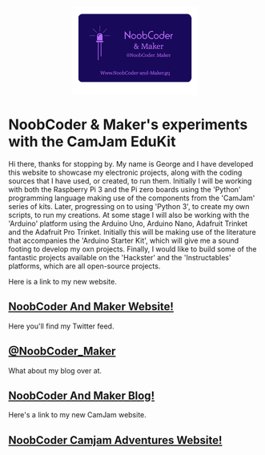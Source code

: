 <div>
  <p align="center">
  <img src="images/NoobCoder_Logo_Icon.png">
  </p>
</div>

# NoobCoder &amp; Maker's experiments with the CamJam EduKit

  Hi there, thanks for stopping by.
My name is George and I have developed this website to showcase my electronic projects, along with the coding sources that I have used, or created, to run them. Initially I will be working with both the Raspberry Pi 3 and the Pi zero boards using the 'Python' programming language making use of the components from the 'CamJam' series of kits. Later, progressing on to using 'Python 3', to create my own scripts, to run my creations. At some stage I will also be working with the 'Arduino' platform using the Arduino Uno, Arduino Nano, Adafruit Trinket and the Adafruit Pro Trinket. Initially this will be making use of the literature that accompanies the 'Arduino Starter Kit', which will give me a sound footing to develop my oxn projects. Finally, I would like to build some of the fantastic projects available on the 'Hackster' and the 'Instructables' platforms, which are all open-source projects.

Here is a link to my new website.
## [NoobCoder And Maker Website!](https://noobcoderandmaker.wordpress.com)

Here you'll find my Twitter feed.
## [@NoobCoder_Maker](https://twitter.com/NoobCoder_Maker)

What about my blog over at.
## [NoobCoder And Maker Blog!](https://noobcoderandmakerblog.wordpress.com)

Here's a link to my new CamJam website.
## [NoobCoder Camjam Adventures Website!](http://noobcoder-camjam-adventures.gq)
